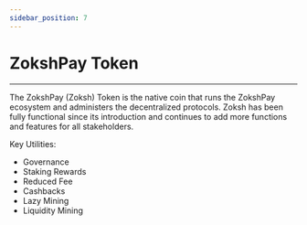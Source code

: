 ```yaml
---
sidebar_position: 7
---
```


# ZokshPay Token
---

The ZokshPay (Zoksh) Token is the native coin that runs the ZokshPay ecosystem and administers the decentralized protocols. Zoksh has been fully functional since its introduction and continues to add more functions and features for all stakeholders.


Key Utilities:

- Governance
- Staking Rewards
- Reduced Fee
- Cashbacks
- Lazy Mining
- Liquidity Mining
